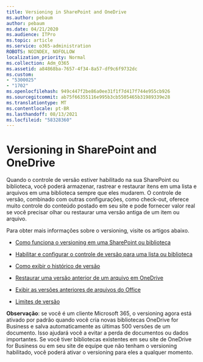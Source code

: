 ```yaml
---
title: Versioning in SharePoint and OneDrive
ms.author: pebaum
author: pebaum
ms.date: 04/21/2020
ms.audience: ITPro
ms.topic: article
ms.service: o365-administration
ROBOTS: NOINDEX, NOFOLLOW
localization_priority: Normal
ms.collection: Adm_O365
ms.assetid: a84868ba-7657-4f34-8a57-df9c6f9732dc
ms.custom:
- "5300025"
- "1702"
ms.openlocfilehash: 949c447f2be86a0ee31f1f7d417f744e955cb926
ms.sourcegitcommit: ab75f66355116e995b3cb5505465b31989339e28
ms.translationtype: MT
ms.contentlocale: pt-BR
ms.lasthandoff: 08/13/2021
ms.locfileid: "58328360"
---
```

# <a name="versioning-in-sharepoint-and-onedrive"></a>Versioning in SharePoint and OneDrive 


Quando o controle de versão estiver habilitado na sua SharePoint ou biblioteca, você poderá armazenar, rastrear e restaurar itens em uma lista e arquivos em uma biblioteca sempre que eles mudarem. O controle de versão, combinado com outras configurações, como check-out, oferece muito controle do conteúdo postado em seu site e pode fornecer valor real se você precisar olhar ou restaurar uma versão antiga de um item ou arquivo.

Para obter mais informações sobre o versioning, visite os artigos abaixo.

- [Como funciona o versioning em uma SharePoint ou biblioteca](https://support.office.com/article/how-does-versioning-work-in-a-sharepoint-list-or-library-0f6cd105-974f-44a4-aadb-43ac5bdfd247)

- [Habilitar e configurar o controle de versão para uma lista ou biblioteca](https://support.office.com/article/enable-and-configure-versioning-for-a-list-or-library-1555d642-23ee-446a-990a-bcab618c7a37?ocmsassetID=HA102772148&amp;CTT=3&amp;CorrelationId=52441bb1-a619-4375-89d5-19d28769890f)

- [Como exibir o histórico de versão](https://support.office.com/article/View-the-version-history-of-an-item-or-file-in-a-list-or-library-53262060-5092-424D-A50B-C798B0EC32B1)

- [Restaurar uma versão anterior de um arquivo em OneDrive](https://support.office.com/article/restore-a-previous-version-of-a-file-in-onedrive-159cad6d-d76e-4981-88ef-de6e96c93893)

- [Exibir as versões anteriores de arquivos do Office](https://support.office.com/article/view-previous-versions-of-office-files-5c1e076f-a9c9-41b8-8ace-f77b9642e2c2)

- [Limites de versão](https://docs.microsoft.com/office365/servicedescriptions/sharepoint-online-service-description/sharepoint-online-limits)

**Observação**: se você é um cliente Microsoft 365, o versioning agora está ativado por padrão quando você cria novas bibliotecas OneDrive for Business e salva automaticamente as últimas 500 versões de um documento. Isso ajudará você a evitar a perda de documentos ou dados importantes. Se você tiver bibliotecas existentes em seu site de OneDrive for Business ou em seu site de equipe que não tenham o versioning habilitado, você poderá ativar o versioning para eles a qualquer momento.


